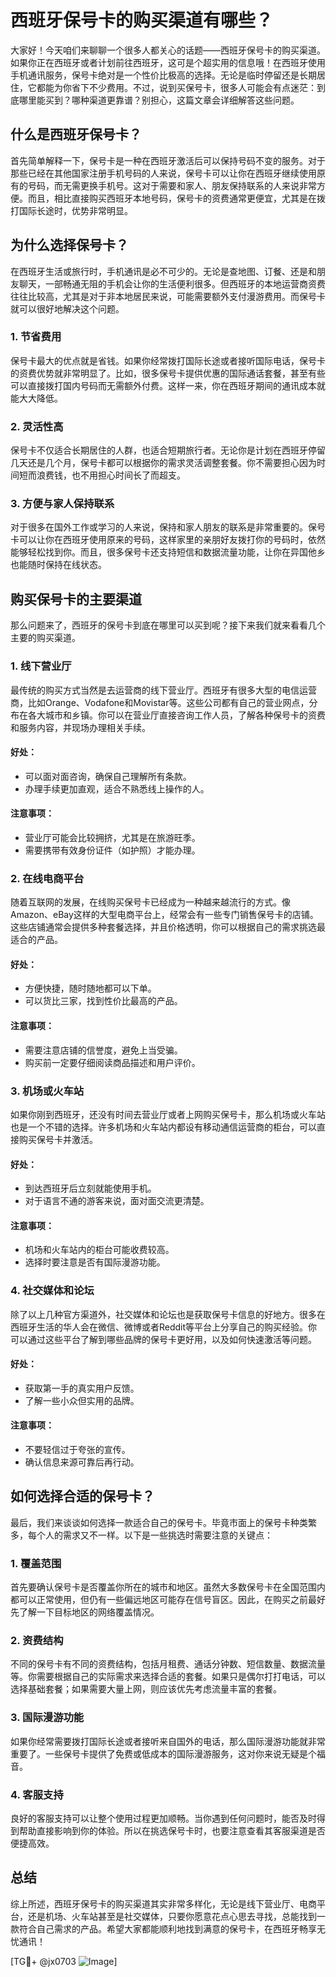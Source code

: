 # 西班牙保号卡的购买渠道有哪些？

大家好！今天咱们来聊聊一个很多人都关心的话题——西班牙保号卡的购买渠道。如果你正在西班牙或者计划前往西班牙，这可是个超实用的信息哦！在西班牙使用手机通讯服务，保号卡绝对是一个性价比极高的选择。无论是临时停留还是长期居住，它都能为你省下不少费用。不过，说到买保号卡，很多人可能会有点迷茫：到底哪里能买到？哪种渠道更靠谱？别担心，这篇文章会详细解答这些问题。

## 什么是西班牙保号卡？

首先简单解释一下，保号卡是一种在西班牙激活后可以保持号码不变的服务。对于那些已经在其他国家注册手机号码的人来说，保号卡可以让你在西班牙继续使用原有的号码，而无需更换手机号。这对于需要和家人、朋友保持联系的人来说非常方便。而且，相比直接购买西班牙本地号码，保号卡的资费通常更便宜，尤其是在拨打国际长途时，优势非常明显。

## 为什么选择保号卡？

在西班牙生活或旅行时，手机通讯是必不可少的。无论是查地图、订餐、还是和朋友聊天，一部畅通无阻的手机会让你的生活便利很多。但西班牙的本地运营商资费往往比较高，尤其是对于非本地居民来说，可能需要额外支付漫游费用。而保号卡就可以很好地解决这个问题。

### 1. 节省费用
保号卡最大的优点就是省钱。如果你经常拨打国际长途或者接听国际电话，保号卡的资费优势就非常明显了。比如，很多保号卡提供优惠的国际通话套餐，甚至有些可以直接拨打国内号码而无需额外付费。这样一来，你在西班牙期间的通讯成本就能大大降低。

### 2. 灵活性高
保号卡不仅适合长期居住的人群，也适合短期旅行者。无论你是计划在西班牙停留几天还是几个月，保号卡都可以根据你的需求灵活调整套餐。你不需要担心因为时间短而浪费钱，也不用担心时间长了而超支。

### 3. 方便与家人保持联系
对于很多在国外工作或学习的人来说，保持和家人朋友的联系是非常重要的。保号卡可以让你在西班牙使用原来的号码，这样家里的亲朋好友拨打你的号码时，依然能够轻松找到你。而且，很多保号卡还支持短信和数据流量功能，让你在异国他乡也能随时保持在线状态。

## 购买保号卡的主要渠道

那么问题来了，西班牙的保号卡到底在哪里可以买到呢？接下来我们就来看看几个主要的购买渠道。

### 1. 线下营业厅

最传统的购买方式当然是去运营商的线下营业厅。西班牙有很多大型的电信运营商，比如Orange、Vodafone和Movistar等。这些公司都有自己的营业网点，分布在各大城市和乡镇。你可以在营业厅直接咨询工作人员，了解各种保号卡的资费和服务内容，并现场办理相关手续。

#### 好处：
- 可以面对面咨询，确保自己理解所有条款。
- 办理手续更加直观，适合不熟悉线上操作的人。

#### 注意事项：
- 营业厅可能会比较拥挤，尤其是在旅游旺季。
- 需要携带有效身份证件（如护照）才能办理。

### 2. 在线电商平台

随着互联网的发展，在线购买保号卡已经成为一种越来越流行的方式。像Amazon、eBay这样的大型电商平台上，经常会有一些专门销售保号卡的店铺。这些店铺通常会提供多种套餐选择，并且价格透明，你可以根据自己的需求挑选最适合的产品。

#### 好处：
- 方便快捷，随时随地都可以下单。
- 可以货比三家，找到性价比最高的产品。

#### 注意事项：
- 需要注意店铺的信誉度，避免上当受骗。
- 购买前一定要仔细阅读商品描述和用户评价。

### 3. 机场或火车站

如果你刚到西班牙，还没有时间去营业厅或者上网购买保号卡，那么机场或火车站也是一个不错的选择。许多机场和火车站内都设有移动通信运营商的柜台，可以直接购买保号卡并激活。

#### 好处：
- 到达西班牙后立刻就能使用手机。
- 对于语言不通的游客来说，面对面交流更清楚。

#### 注意事项：
- 机场和火车站内的柜台可能收费较高。
- 选择时要注意是否有国际漫游功能。

### 4. 社交媒体和论坛

除了以上几种官方渠道外，社交媒体和论坛也是获取保号卡信息的好地方。很多在西班牙生活的华人会在微信、微博或者Reddit等平台上分享自己的购买经验。你可以通过这些平台了解到哪些品牌的保号卡更好用，以及如何快速激活等问题。

#### 好处：
- 获取第一手的真实用户反馈。
- 了解一些小众但实用的品牌。

#### 注意事项：
- 不要轻信过于夸张的宣传。
- 确认信息来源可靠后再行动。

## 如何选择合适的保号卡？

最后，我们来谈谈如何选择一款适合自己的保号卡。毕竟市面上的保号卡种类繁多，每个人的需求又不一样。以下是一些挑选时需要注意的关键点：

### 1. 覆盖范围
首先要确认保号卡是否覆盖你所在的城市和地区。虽然大多数保号卡在全国范围内都可以正常使用，但仍有一些偏远地区可能存在信号盲区。因此，在购买之前最好先了解一下目标地区的网络覆盖情况。

### 2. 资费结构
不同的保号卡有不同的资费结构，包括月租费、通话分钟数、短信数量、数据流量等。你需要根据自己的实际需求来选择合适的套餐。如果只是偶尔打打电话，可以选择基础套餐；如果需要大量上网，则应该优先考虑流量丰富的套餐。

### 3. 国际漫游功能
如果你经常需要拨打国际长途或者接听来自国外的电话，那么国际漫游功能就非常重要了。一些保号卡提供了免费或低成本的国际漫游服务，这对你来说无疑是个福音。

### 4. 客服支持
良好的客服支持可以让整个使用过程更加顺畅。当你遇到任何问题时，能否及时得到帮助直接影响到你的体验。所以在挑选保号卡时，也要注意查看其客服渠道是否便捷高效。

## 总结

综上所述，西班牙保号卡的购买渠道其实非常多样化，无论是线下营业厅、电商平台，还是机场、火车站甚至是社交媒体，只要你愿意花点心思去寻找，总能找到一款符合自己需求的产品。希望大家都能顺利地找到满意的保号卡，在西班牙畅享无忧通讯！

[TG💪+ @jx0703 ![Image](https://github.com/user-attachments/assets/dbca1d08-cadb-493c-b0ec-ad6f7a83f270)]